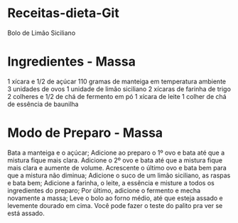# Receitas-dieta-Git
Bolo de Limão Siciliano
# Ingredientes - Massa
1 xícara e 1/2 de açúcar
110 gramas de manteiga em temperatura ambiente
3 unidades de ovos
1 unidade de limão siciliano
2 xícaras de farinha de trigo
2 colheres e 1/2 de chá de fermento em pó
1 xícara de leite
1 colher de chá de essência de baunilha
# Modo de Preparo - Massa
Bata a manteiga e o açúcar;
Adicione ao preparo o 1º ovo e bata até que a mistura fique mais clara. Adicione o 2º ovo e bata até que a mistura fique mais clara e aumente de volume. Acrescente o último ovo e bata bem para que a mistura não diminua;
Adicione o suco de um limão siciliano, as raspas e bata bem;
Adicione a farinha, o leite, a essência e misture a todos os ingredientes do preparo;
Por último, adicione o fermento e mecha novamente a massa;
Leve o bolo ao forno médio, até que esteja assado e levemente dourado em cima. Você pode fazer o teste do palito pra ver se está assado.
